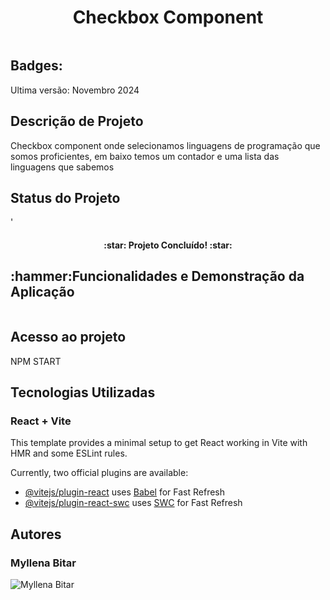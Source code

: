 <h1 align="center">Checkbox Component</h1>

<img src="" alt="">

<h2>Badges:</h2>
Ultima versão: Novembro 2024

<h2>Descrição de Projeto</h2>
Checkbox component onde selecionamos linguagens de programação que somos proficientes, em baixo temos um contador e uma lista das linguagens que sabemos

<h2>Status do Projeto</h2>'
<h4 align="center">
:star: Projeto Concluído! :star:
</h4>
<h2>:hammer:Funcionalidades e Demonstração da Aplicação</h2>
<img src="" alt="">


<h2>Acesso ao projeto</h2>
NPM START
<h2> Tecnologias Utilizadas</h2>

<h3>React + Vite</h3>

This template provides a minimal setup to get React working in Vite with HMR and some ESLint rules.

Currently, two official plugins are available:

- [@vitejs/plugin-react](https://github.com/vitejs/vite-plugin-react/blob/main/packages/plugin-react/README.md) uses [Babel](https://babeljs.io/) for Fast Refresh
- [@vitejs/plugin-react-swc](https://github.com/vitejs/vite-plugin-react-swc) uses [SWC](https://swc.rs/) for Fast Refresh

<H2>Autores</H2>
<h3>Myllena Bitar</h3>
<img src="https://avatars.githubusercontent.com/u/111917539?v=4" alt="Myllena Bitar">


